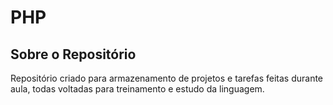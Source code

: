 # PHP
## Sobre o Repositório

Repositório criado para armazenamento de projetos e tarefas feitas durante aula, todas voltadas para treinamento e estudo da linguagem.
